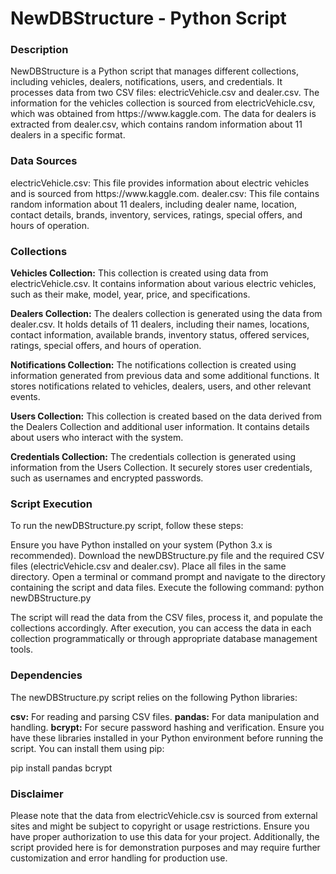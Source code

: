 <h1>NewDBStructure - Python Script</h1>

<h3>Description</h3>
NewDBStructure is a Python script that manages different collections, including vehicles, dealers, notifications, users, and credentials. It processes data from two CSV files: electricVehicle.csv and dealer.csv. The information for the vehicles collection is sourced from electricVehicle.csv, which was obtained from https://www.kaggle.com. The data for dealers is extracted from dealer.csv, which contains random information about 11 dealers in a specific format.

<h3>Data Sources</h3>
electricVehicle.csv: This file provides information about electric vehicles and is sourced from https://www.kaggle.com.
dealer.csv: This file contains random information about 11 dealers, including dealer name, location, contact details, brands, inventory, services, ratings, special offers, and hours of operation.

<h3>Collections</h3>

**Vehicles Collection:** This collection is created using data from electricVehicle.csv. It contains information about various electric vehicles, such as their make, model, year, price, and specifications.

**Dealers Collection:** The dealers collection is generated using the data from dealer.csv. It holds details of 11 dealers, including their names, locations, contact information, available brands, inventory status, offered services, ratings, special offers, and hours of operation.

**Notifications Collection:** The notifications collection is created using information generated from previous data and some additional functions. It stores notifications related to vehicles, dealers, users, and other relevant events.

**Users Collection:** This collection is created based on the data derived from the Dealers Collection and additional user information. It contains details about users who interact with the system.

**Credentials Collection:** The credentials collection is generated using information from the Users Collection. It securely stores user credentials, such as usernames and encrypted passwords.


<h3>Script Execution</h3>
To run the newDBStructure.py script, follow these steps:

Ensure you have Python installed on your system (Python 3.x is recommended).
Download the newDBStructure.py file and the required CSV files (electricVehicle.csv and dealer.csv).
Place all files in the same directory.
Open a terminal or command prompt and navigate to the directory containing the script and data files.
Execute the following command:
python newDBStructure.py

The script will read the data from the CSV files, process it, and populate the collections accordingly.
After execution, you can access the data in each collection programmatically or through appropriate database management tools.

<h3>Dependencies</h3>
The newDBStructure.py script relies on the following Python libraries:

**csv:** For reading and parsing CSV files.
**pandas:** For data manipulation and handling.
**bcrypt:** For secure password hashing and verification.
Ensure you have these libraries installed in your Python environment before running the script. You can install them using pip:

pip install pandas bcrypt

<h3>Disclaimer</h3>
Please note that the data from electricVehicle.csv is sourced from external sites and might be subject to copyright or usage restrictions. Ensure you have proper authorization to use this data for your project. Additionally, the script provided here is for demonstration purposes and may require further customization and error handling for production use.




